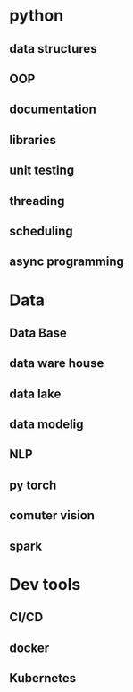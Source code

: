 # python
  ## data structures
  ## OOP
  ## documentation
  ## libraries
  ## unit testing
  ## threading 
  ## scheduling
  ## async programming
  
  
# Data
  ## Data Base
  ## data ware house
  ## data lake 
  ## data modelig
  ## NLP
  ## py torch
  ## comuter vision
  ## spark
  
  

  
# Dev tools
  ## CI/CD
  ## docker
  ## Kubernetes
